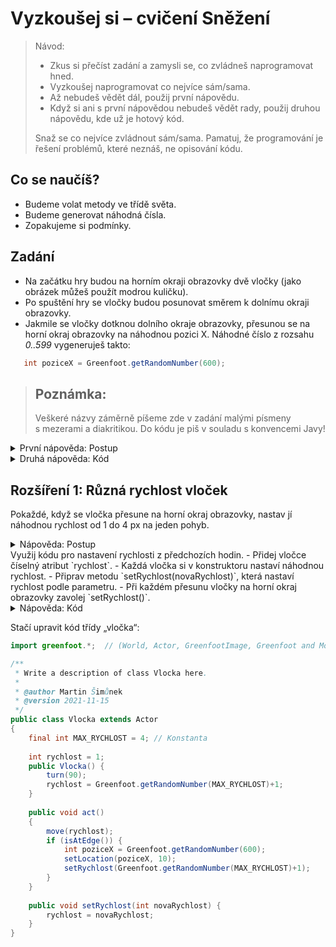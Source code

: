 # Vyzkoušej si – cvičení Sněžení

> Návod:
> - Zkus si přečíst zadání a zamysli se, co zvládneš naprogramovat hned.
> - Vyzkoušej naprogramovat co nejvíce sám/sama.
> - Až nebudeš vědět dál, použij první nápovědu.
> - Když si ani s&nbsp;první nápovědou nebudeš vědět rady, použij druhou nápovědu, kde už je hotový kód.
> 
> Snaž se co nejvíce zvládnout sám/sama. Pamatuj, že programování je řešení problémů, které neznáš, ne opisování kódu.

## Co se naučíš?
 - Budeme volat metody ve třídě světa.
 - Budeme generovat náhodná čísla.
 - Zopakujeme si podmínky.

## Zadání
 - Na začátku hry budou na horním okraji obrazovky dvě vločky (jako obrázek můžeš použít modrou kuličku). 
 - Po spuštění hry se vločky budou posunovat směrem k&nbsp;dolnímu okraji obrazovky.
 - Jakmile se vločky dotknou dolního okraje obrazovky, přesunou se na horní okraj obrazovky na náhodnou pozici X. Náhodné číslo z&nbsp;rozsahu _0..599_ vygeneruješ takto:
 
 ```java
    int poziceX = Greenfoot.getRandomNumber(600);
 ```
 
 > ## Poznámka:
 >
 > Veškeré názvy záměrně píšeme zde v&nbsp;zadání malými písmeny s&nbsp;mezerami a&nbsp;diakritikou. Do kódu je piš v&nbsp;souladu s&nbsp;konvencemi Javy!

<details><summary>První nápověda: Postup</summary>
Připrav si aktéra „vločka“:

 - Vločka bude mít konstruktor a&nbsp;v&nbsp;něm se otočí o&nbsp;90&nbsp;°C.
 - Vločka bude mít metodu `act()`, kde:
    - se posune o&nbsp;1&nbsp;px vpřed,
    - ověří, jestli se nedotýká okraje obrazovky (`isAtEdge()`).
    - pokud je na okraji obrazovky, přesune se na nové místo na horním okraji obrazovky (`setLocation()`).

Umísti do světa dvě vločky:
 - V&nbsp;konstruktoru světa vytvoř dvě instance třídy „vločka“.
 - Vločky umísti na horní okraj obrazovky na pozice na ose X: `200`, `400`.
</details>

<details><summary>Druhá nápověda: Kód</summary>

Třída `Vlocka`:
```java
import greenfoot.*;  // (World, Actor, GreenfootImage, Greenfoot and MouseInfo)

/**
 * Write a description of class Vlocka here.
 * 
 * @author Martin Šimůnek
 * @version 2021-11-15
 */
public class Vlocka extends Actor
{
   
    public Vlocka() {
        turn(90);
    }
    
    public void act()
    {
        move(1);
        if (isAtEdge()) {
            int poziceX = Greenfoot.getRandomNumber(600);
            setLocation(poziceX, 10);
        }
    }
}
```

Třída `SnezeniWorld`:
```java
import greenfoot.*;  // (World, Actor, GreenfootImage, Greenfoot and MouseInfo)

/**
 * Write a description of class MyWorld here.
 * 
 * @author Martin Šimůnek 
 * @version 2021-11-15
 */
public class MyWorld extends World
{

    public MyWorld()
    {    
        super(600, 400, 1); 
        
        addObject(new Vlocka(), 200, 10);
        addObject(new Vlocka(), 400, 10);
    }
}
```

</details>

## Rozšíření 1: Různá rychlost vloček

Pokaždé, když se vločka přesune na horní okraj obrazovky, nastav jí náhodnou rychlost od 1 do 4&nbsp;px na jeden pohyb.

<details><summary>Nápověda: Postup<summary>
Využij kódu pro nastavení rychlosti z&nbsp;předchozích hodin. 
 - Přidej vločce číselný atribut `rychlost`.
 - Každá vločka si v&nbsp;konstruktoru nastaví náhodnou rychlost.
 - Připrav metodu `setRychlost(novaRychlost)`, která nastaví rychlost podle parametru.
 - Při každém přesunu vločky na horní okraj obrazovky zavolej `setRychlost()`.
</details>

<details><summary>Nápověda: Kód<summary>

Stačí upravit kód třídy „vločka“:

```java
import greenfoot.*;  // (World, Actor, GreenfootImage, Greenfoot and MouseInfo)

/**
 * Write a description of class Vlocka here.
 * 
 * @author Martin Šimůnek
 * @version 2021-11-15
 */
public class Vlocka extends Actor
{
    final int MAX_RYCHLOST = 4; // Konstanta
    
    int rychlost = 1;
    public Vlocka() {
        turn(90);
        rychlost = Greenfoot.getRandomNumber(MAX_RYCHLOST)+1;
    }
    
    public void act()
    {
        move(rychlost);
        if (isAtEdge()) {
            int poziceX = Greenfoot.getRandomNumber(600);
            setLocation(poziceX, 10);
            setRychlost(Greenfoot.getRandomNumber(MAX_RYCHLOST)+1);
        }
    }
    
    public void setRychlost(int novaRychlost) {
        rychlost = novaRychlost;
    }
}
```

</details>


<!--
Atributy vločky:
 - „Aktivní“… logická hodnota, na začátku „pravda“.
Chování vločky: 
Dokud má atribut „aktivní“ hodnotu „pravda“:
 - Vločka padá dolů.
 - Jakmile se vločka dotkne okraje obrazovky (`isAtEdge()`), zavolá metodu „umísti vločku“ světa a nastaví atribut „aktivní“ na „nepravda“.
Pro volání metody „umísti vločku“ je třeba nejprve získat aktuální svět:
    ```java
    MyWorld svet = (MyWorld) this.getWorld();
    ```

## Rozšíření 2:

Jakmile se vločky dotknou dolního okraje obrazovky, zůstanou na místě a&nbsp;dále se již nepohybují. Zároveň se na horním okraji obrazovky objeví další dvě vločky na náhodné souřadnici `x`.

<details><summary>Nápověda k&nbsp;rozšíření 1: Postup</summary>
</details>
K umisťování vloček si ve světě Greenfootu (world) připrav metodu „umísti vločku“: 
 - V&nbsp;metodě vytvoř dvě instance třídy „vločka“.
 - Obě vločky budou umístěny na horním okraji obrazovky a&nbsp;na náhodné pozici na ose X.
